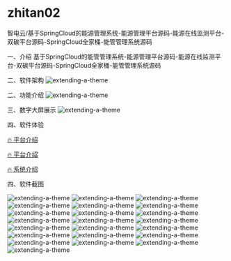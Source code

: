 # zhitan02
智电云/基于SpringCloud的能源管理系统-能源管理平台源码-能源在线监测平台-双碳平台源码-SpringCloud全家桶-能管管理系统源码

一、介绍
基于SpringCloud的能管管理系统-能源管理平台源码-能源在线监测平台-双碳平台源码-SpringCloud全家桶-能管管理系统源码

二、软件架构
![extending-a-theme](/01软件架构.jpg)

二、功能介绍
![extending-a-theme](/02软件功能.jpg)

三、数字大屏展示
![extending-a-theme](/03大屏.png)

四、软件体验

[🔥 平台介绍](https://gitee.com/clear-wind011/zhidanyun30002)
   
[🔥 平台介绍](https://gitee.com/clear-wind011/zhidanyun30002)

[🔥 系统介绍](https://gitee.com/clear-wind011/zhidanyun30002)

四、软件截图

![extending-a-theme](/01.png)
![extending-a-theme](/02.png)
![extending-a-theme](/03.png)
![extending-a-theme](/04.png)
![extending-a-theme](/05.png)
![extending-a-theme](/06.png)
![extending-a-theme](/07.png)
![extending-a-theme](/08.png)
![extending-a-theme](/09.png)
![extending-a-theme](/10.png)
![extending-a-theme](/11.png)
![extending-a-theme](/12.png)
![extending-a-theme](/13.png)
![extending-a-theme](/14.png)
![extending-a-theme](/15.png)
![extending-a-theme](/16.png)
![extending-a-theme](/17.png)
![extending-a-theme](/18.png)
![extending-a-theme](/19.png)
![extending-a-theme](/20.png)
![extending-a-theme](/21.png)
![extending-a-theme](/22.jpg)



